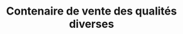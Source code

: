 ---
title: "Contenaire de vente des qualités diverses"
url: /macenta/contenaire-de-vente-des-qualites-diverses/
shop: commodité
---